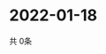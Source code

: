 # 2022-01-18
  共 0条

  <!-- BEGIN -->
  <!-- 最后更新时间Tue Jan 18 2022 02:35:02 GMT+0000 (Coordinated Universal Time) -->
  
  <!-- END -->
  
  